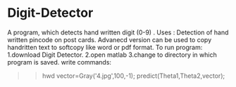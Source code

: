 # Digit-Detector
A program, which detects hand written digit (0-9) . 
Uses :
Detection of hand written pincode on post cards.
Advanecd version can be used to copy handritten text to softcopy like word or pdf format.
To run program:
1.download Digit Detector.
2.open matlab
3.change to directory in which program is saved.
write commands:
>>hwd
>>vector=Gray('4.jpg',100,-1);
>>predict(Theta1,Theta2,vector);
